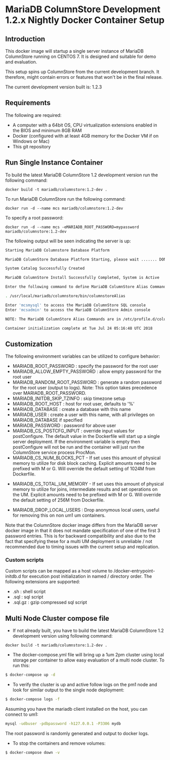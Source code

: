 # MariaDB ColumnStore Development 1.2.x Nightly Docker Container Setup

## Introduction
This docker image will startup a single server instance of MariaDB ColumnStore running on CENTOS 7. It is designed and suitable for demo and evaluation.

This setup spins up ColumnStore from the current development branch. It therefore, might contain errors or features that won't be in the final release.

The current development version built is: 1.2.3


## Requirements
The following are required:
- A computer with a 64bit OS, CPU virtualization extensions enabled in the BIOS and minimum 8GB RAM
- Docker (configured with at least 4GB memory for the Docker VM if on Windows or Mac)
- This git repository


## Run Single Instance Container

To build the latest MariaDB ColumnStore 1.2 development version run the following command:
```
docker build -t mariadb/columnstore:1.2-dev .
```

To run MariaDB ColumnStore run the following command:
```
docker run -d --name mcs mariadb/columnstore:1.2-dev
```

To specify a root password:
```
docker run -d --name mcs -eMARIADB_ROOT_PASSWORD=mypassword mariadb/columnstore:1.2-dev
```

The following output will be seen indicating the server is up:

```sh
Starting MariaDB Columnstore Database Platform

MariaDB ColumnStore Database Platform Starting, please wait ....... DONE

System Catalog Successfully Created

MariaDB ColumnStore Install Successfully Completed, System is Active

Enter the following command to define MariaDB ColumnStore Alias Commands

. /usr/local/mariadb/columnstore/bin/columnstoreAlias

Enter 'mcsmysql' to access the MariaDB ColumnStore SQL console
Enter 'mcsadmin' to access the MariaDB ColumnStore Admin console

NOTE: The MariaDB ColumnStore Alias Commands are in /etc/profile.d/columnstoreAlias.sh

Container initialization complete at Tue Jul 24 05:16:48 UTC 2018
```

## Customization
The following environment variables can be utilized to configure behavior:
* MARIADB_ROOT_PASSWORD : specify the password for the root user
* MARIADB_ALLOW_EMPTY_PASSWORD : allow empty password for the root user
* MARIADB_RANDOM_ROOT_PASSWORD : generate a random password for the root user (output to logs). Note: This option takes precedence over MARIADB_ROOT_PASSWORD.
* MARIADB_INITDB_SKIP_TZINFO : skip timezone setup
* MARIADB_ROOT_HOST : host for root user, defaults to '%'
* MARIADB_DATABASE : create a database with this name
* MARIADB_USER : create a user with this name, with all privileges on MARIADB_DATABASE if specified
* MARIADB_PASSWORD : password for above user
* MARIADB_CS_POSTCFG_INPUT : override input values for postConfigure. The default value in the Dockerfile will start up a single server deployment. If the environment variable is empty then postConfigure will not be run and the container will just run the ColumnStore service process ProcMon.
* MARIADB_CS_NUM_BLOCKS_PCT - If set uses this amount of physical memory to utilize for disk block caching. Explicit amounts need to be prefixed with M or G. Will override the default setting of 1024M from Dockerfile.
- MARIADB_CS_TOTAL_UM_MEMORY - If set uses this amount of physical memory to utilize for joins, intermediate results and set operations on the UM. Explicit amounts need to be prefixed with M or G. Will override the default setting of 256M from Dockerfile.
* MARIADB_DROP_LOCAL_USERS : Drop anonymous local users, useful for  removing this on non um1 um containers.

Note that the ColumnStore docker image differs from the MariaDB server docker image in that  it does not mandate specification of one of the first 3 password entries. This is for backward compatibility and also due to the fact that specifying these for a multi UM deployment is unreliable / not recommended due to timing issues with the current setup and replication.

### Custom scripts
Custom scripts can be mapped as a host volume to /docker-entrypoint-initdb.d for execution post initialization in named / directory order. The following extensions are supported:
* .sh : shell script
* .sql : sql script
* .sql.gz : gzip compressed sql script

## Multi Node Cluster compose file
- If not already built, you have to build the latest MariaDB ColumnStore 1.2 development version using following command:

```
docker build -t mariadb/columnstore:1.2-dev .
```

- The docker-compose.yml file will bring up a 1um 2pm cluster using local storage
per container to allow easy evaluation of a multi node cluster. To run this:

```sh
$ docker-compose up -d
```

- To verify the cluster is up and active follow logs on the pm1 node and look for
similar output to the single node deployment:

```sh
$ docker-compose logs -f
```

Assuming you have the mariadb client installed on the host, you can connect to um1:
```sh
mysql -udbuser -pdbpassword -h127.0.0.1 -P3306 mydb
```

The root password is randomly generated and output to docker logs.

- To stop the containers and remove volumes:

```sh
$ docker-compose down -v
```
